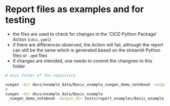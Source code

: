 # Report files as examples and for testing

- the files are used to check for changes in
  the 'CICD Python Package' Action (`cdci.yaml`)
- if there are differences observed, the Action will fail, although the report can
  still be the same which is generated based on the streamlit Python files or `.qmd` files
- if changes are intended, one needs to commit the changnes to this folder

```bash
# main folder of the repository

vuegen -dir docs/example_data/Basic_example_vuegen_demo_notebook -output_dir tests/report_examples/Basic_example_vuegen_demo_notebook
#
vuegen -dir docs/example_data/Basic_example
 _vuegen_demo_notebook -output_dir tests/report_examples/Basic_example_vuegen_demo_notebook -rt html
```
